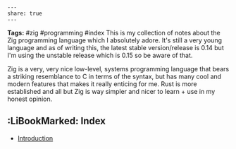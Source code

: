 ```
---
share: true
---
```
**Tags:** #zig #programming #index
This is my collection of notes about the Zig programming language which I absolutely adore. It's still a very young language and as of writing this, the latest stable version/release is 0.14 but I'm using the unstable release which is 0.15 so be aware of that.

Zig is a very, very nice low-level, systems programming language that bears a striking resemblance to C in terms of the syntax, but has many cool and modern features that makes it really enticing for me. Rust is more established and all but Zig is way simpler and nicer to learn + use in my honest opinion.
## :LiBookMarked: Index
- [Introduction](./Introduction)